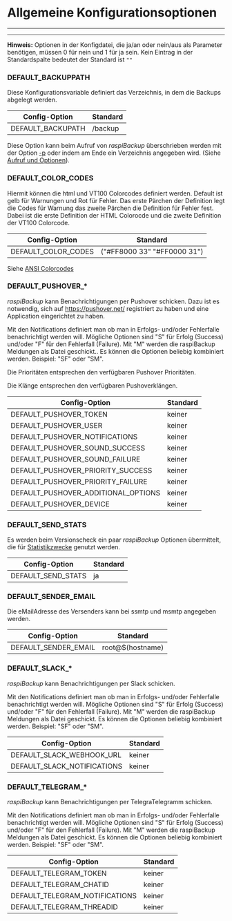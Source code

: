 # Allgemeine Konfigurationsoptionen

------------------

<!-- toc -->

------------------

**Hinweis:** Optionen in der Konfigdatei, die ja/an oder nein/aus als Parameter
benötigen, müssen 0 für nein und 1 für ja sein. Kein Eintrag in
der Standardspalte bedeutet der Standard ist `""`

<div class="table-wrapper-for-options">

<a name="backuppath"></a>
### DEFAULT_BACKUPPATH

Diese Konfigurationsvariable definiert das Verzeichnis, in dem die Backups
abgelegt werden.

| Config-Option              | Standard |
|----------------------------|----------|
| DEFAULT_BACKUPATH          | /backup  |

Diese Option kann beim Aufruf von *raspiBackup* überschrieben werden
mit der Option [-p](backup-options.md#parm_p) oder indem am Ende
ein Verzeichnis angegeben wird. (Siehe [Aufruf und Optionen](details.md)).

### DEFAULT_COLOR_CODES

Hiermit können die html und VT100 Colorcodes definiert werden. Default
ist gelb für Warnungen und Rot für Fehler. Das erste Pärchen der Definition legt
die Codes für Warnung das zweite Pärchen die Definition für Fehler fest. Dabei
ist die erste Definition der HTML Colorocde und die zweite Definition der VT100
Colorcode.

| Config-Option              | Standard |
|----------------------------|----------|
| DEFAULT_COLOR_CODES        | ("#FF8000 33" "#FF0000 31")  |

Siehe [ANSI Colorcodes](https://en.wikipedia.org/wiki/ANSI_escape_code)

### DEFAULT_PUSHOVER_*

*raspiBackup* kann Benachrichtigungen per Pushover schicken. Dazu
ist es notwendig, sich auf <https://pushover.net/> registriert zu haben und eine
Application eingerichtet zu haben.

Mit den Notifications definiert man ob man in Erfolgs- und/oder Fehlerfalle
benachrichtigt werden will. Mögliche Optionen sind "S" für Erfolg (Success)
und/oder "F" für den Fehlerfall (Failure). Mit "M" werden die raspiBackup
Meldungen als Datei geschickt.. Es können die Optionen beliebig kombiniert
werden. Beispiel: "SF" oder "SM".

Die Prioritäten entsprechen den verfügbaren Pushover Prioritäten.

Die Klänge entsprechen den verfügbaren Pushoverklängen.

| Config-Option              | Standard |
|----------------------------|----------|
| DEFAULT_PUSHOVER_TOKEN     | keiner   |
| DEFAULT_PUSHOVER_USER      | keiner   |
| DEFAULT_PUSHOVER_NOTIFICATIONS | keiner |
| DEFAULT_PUSHOVER_SOUND_SUCCESS | keiner     |
| DEFAULT_PUSHOVER_SOUND_FAILURE | keiner     |
| DEFAULT_PUSHOVER_PRIORITY_SUCCESS | keiner  |
| DEFAULT_PUSHOVER_PRIORITY_FAILURE | keiner  |
| DEFAULT_PUSHOVER_ADDITIONAL_OPTIONS | keiner|
| DEFAULT_PUSHOVER_DEVICE             | keiner |


### DEFAULT_SEND_STATS

Es werden beim Versionscheck ein paar *raspiBackup*
Optionen übermittelt, die für [Statistikzwecke](statistics.md) genutzt werden.

| Config-Option              | Standard |
|----------------------------|----------|
| DEFAULT_SEND_STATS         | ja       |

### DEFAULT_SENDER_EMAIL

Die eMailAdresse des Versenders kann bei ssmtp und msmtp angegeben werden.

| Config-Option              | Standard |
|----------------------------|----------|
| DEFAULT_SENDER_EMAIL | root@$(hostname) |


### DEFAULT_SLACK_*

*raspiBackup* kann Benachrichtigungen per Slack schicken.

Mit den Notifications definiert man ob man in Erfolgs- und/oder Fehlerfalle
benachrichtigt werden will. Mögliche Optionen sind "S" für Erfolg (Success)
und/oder "F" für den Fehlerfall (Failure). Mit "M" werden die raspiBackup
Meldungen als Datei geschickt. Es können die Optionen beliebig kombiniert
werden. Beispiel: "SF" oder "SM".

| Config-Option               | Standard |
|-----------------------------|----------|
| DEFAULT_SLACK_WEBHOOK_URL   |  keiner  |
| DEFAULT_SLACK_NOTIFICATIONS |  keiner  |

### DEFAULT_TELEGRAM_*

*raspiBackup* kann Benachrichtigungen per TelegraTelegramm schicken.

Mit den Notifications definiert man ob man in Erfolgs- und/oder Fehlerfalle
benachrichtigt werden will. Mögliche Optionen sind "S" für Erfolg (Success)
und/oder "F" für den Fehlerfall (Failure). Mit "M" werden die raspiBackup
Meldungen als Datei geschickt. Es können die Optionen beliebig kombiniert
werden. Beispiel: "SF" oder "SM".

| Config-Option               | Standard |
|-----------------------------|----------|
| DEFAULT_TELEGRAM_TOKEN      | keiner   |
| DEFAULT_TELEGRAM_CHATID     | keiner  |
| DEFAULT_TELEGRAM_NOTIFICATIONS | keiner |
| DEFAULT_TELEGRAM_THREADID      | keiner   | ab Release 7.1.1 |


</div>

[.status]: rst
